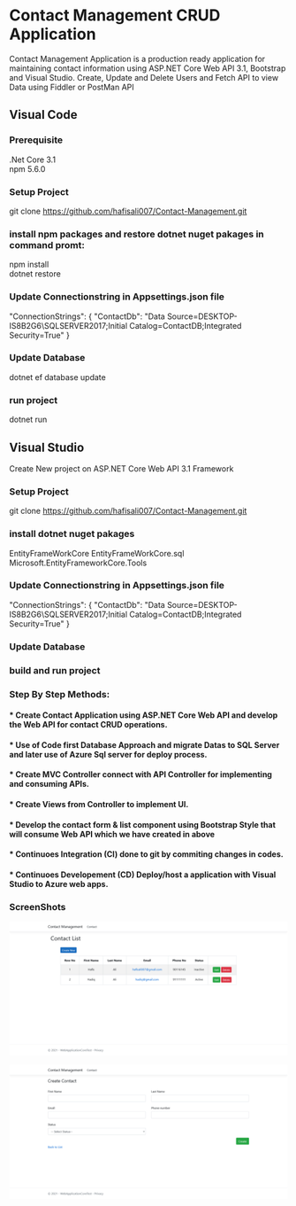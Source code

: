 # Contact Management CRUD Application

Contact Management Application is a production ready application for maintaining contact information using ASP.NET Core Web API 3.1, Bootstrap and Visual Studio. 
Create, Update and Delete Users and Fetch API to view Data using Fiddler or PostMan API

## Visual Code

### Prerequisite 
.Net Core 3.1<br />
npm 5.6.0 <br />

### Setup Project
git clone https://github.com/hafisali007/Contact-Management.git

### install npm packages and restore dotnet nuget pakages in command promt:
npm install <br />
dotnet restore  

### Update Connectionstring in Appsettings.json file
 "ConnectionStrings": {
    "ContactDb": "Data Source=DESKTOP-IS8B2G6\SQLSERVER2017;Initial Catalog=ContactDB;Integrated Security=True"
	}

### Update Database
dotnet ef database update

### run project
dotnet run
 
## Visual Studio
Create New project on ASP.NET Core Web API 3.1 Framework

### Setup Project
git clone https://github.com/hafisali007/Contact-Management.git

### install dotnet nuget pakages
EntityFrameWorkCore
EntityFrameWorkCore.sql
Microsoft.EntityFrameworkCore.Tools

### Update Connectionstring in Appsettings.json file
 "ConnectionStrings": {
    "ContactDb": "Data Source=DESKTOP-IS8B2G6\SQLSERVER2017;Initial Catalog=ContactDB;Integrated Security=True"
	}
	
### Update Database

### build and run project
	
### Step By Step Methods:

#### * Create Contact Application using ASP.NET Core Web API and develop the Web API for contact CRUD operations.

#### * Use of Code first Database Approach and migrate Datas to SQL Server and later use of Azure Sql server for deploy process.

#### * Create MVC Controller connect with API Controller for implementing and consuming APIs.

#### * Create Views from Controller to implement UI.

#### * Develop the contact form & list component using Bootstrap Style that will consume Web API which we have created in above

#### * Continuoes Integration (CI) done to git by commiting changes in codes.

#### * Continuoes Developement (CD) Deploy/host a application with Visual Studio to Azure web apps.

### ScreenShots
![ScreenShot](img/ContactList.png)

![ScreenShot](img/ContactActions.png)
